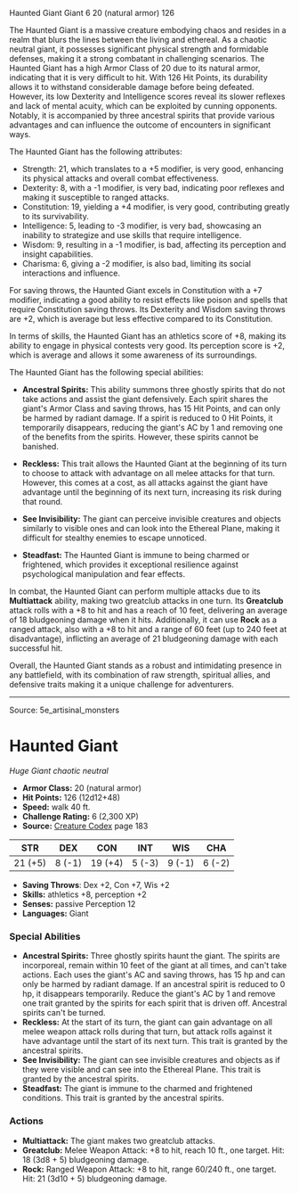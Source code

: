 <MonsterName/>Haunted Giant</MonsterName>
<CreatureType/>Giant</CreatureType>
<CR/>6</CR>
<AC/>20 (natural armor)</AC>
<HP/>126</HP>
<summary>The Haunted Giant is a massive creature embodying chaos and resides in a realm that blurs the lines between the living and ethereal. As a chaotic neutral giant, it possesses significant physical strength and formidable defenses, making it a strong combatant in challenging scenarios. The Haunted Giant has a high Armor Class of 20 due to its natural armor, indicating that it is very difficult to hit. With 126 Hit Points, its durability allows it to withstand considerable damage before being defeated. However, its low Dexterity and Intelligence scores reveal its slower reflexes and lack of mental acuity, which can be exploited by cunning opponents. Notably, it is accompanied by three ancestral spirits that provide various advantages and can influence the outcome of encounters in significant ways. </summary>

<detail>

The Haunted Giant has the following attributes: 

- Strength: 21, which translates to a +5 modifier, is very good, enhancing its physical attacks and overall combat effectiveness.
- Dexterity: 8, with a -1 modifier, is very bad, indicating poor reflexes and making it susceptible to ranged attacks.
- Constitution: 19, yielding a +4 modifier, is very good, contributing greatly to its survivability.
- Intelligence: 5, leading to -3 modifier, is very bad, showcasing an inability to strategize and use skills that require intelligence.
- Wisdom: 9, resulting in a -1 modifier, is bad, affecting its perception and insight capabilities.
- Charisma: 6, giving a -2 modifier, is also bad, limiting its social interactions and influence.

For saving throws, the Haunted Giant excels in Constitution with a +7 modifier, indicating a good ability to resist effects like poison and spells that require Constitution saving throws. Its Dexterity and Wisdom saving throws are +2, which is average but less effective compared to its Constitution.

In terms of skills, the Haunted Giant has an athletics score of +8, making its ability to engage in physical contests very good. Its perception score is +2, which is average and allows it some awareness of its surroundings.

The Haunted Giant has the following special abilities:

- **Ancestral Spirits:** This ability summons three ghostly spirits that do not take actions and assist the giant defensively. Each spirit shares the giant's Armor Class and saving throws, has 15 Hit Points, and can only be harmed by radiant damage. If a spirit is reduced to 0 Hit Points, it temporarily disappears, reducing the giant's AC by 1 and removing one of the benefits from the spirits. However, these spirits cannot be banished.
  
- **Reckless:** This trait allows the Haunted Giant at the beginning of its turn to choose to attack with advantage on all melee attacks for that turn. However, this comes at a cost, as all attacks against the giant have advantage until the beginning of its next turn, increasing its risk during that round.

- **See Invisibility:** The giant can perceive invisible creatures and objects similarly to visible ones and can look into the Ethereal Plane, making it difficult for stealthy enemies to escape unnoticed.

- **Steadfast:** The Haunted Giant is immune to being charmed or frightened, which provides it exceptional resilience against psychological manipulation and fear effects.

In combat, the Haunted Giant can perform multiple attacks due to its **Multiattack** ability, making two greatclub attacks in one turn. Its **Greatclub** attack rolls with a +8 to hit and has a reach of 10 feet, delivering an average of 18 bludgeoning damage when it hits. Additionally, it can use **Rock** as a ranged attack, also with a +8 to hit and a range of 60 feet (up to 240 feet at disadvantage), inflicting an average of 21 bludgeoning damage with each successful hit. 

Overall, the Haunted Giant stands as a robust and intimidating presence in any battlefield, with its combination of raw strength, spiritual allies, and defensive traits making it a unique challenge for adventurers.</detail>



---

Source: 5e_artisinal_monsters

# Haunted Giant

*Huge* *Giant* *chaotic neutral*

- **Armor Class:** 20 (natural armor)
- **Hit Points:** 126 (12d12+48)
- **Speed:** walk 40 ft.
- **Challenge Rating:** 6 (2,300 XP)
- **Source:** [Creature Codex](https://koboldpress.com/kpstore/product/creature-codex-for-5th-edition-dnd) page 183

| STR | DEX | CON | INT | WIS | CHA |
| --- | --- | --- | --- | --- | --- |
| 21 (+5) | 8 (-1) | 19 (+4) | 5 (-3) | 9 (-1) | 6 (-2) |

- **Saving Throws**: Dex +2, Con +7, Wis +2
- **Skills:** athletics +8, perception +2
- **Senses:** passive Perception 12
- **Languages:** Giant

### Special Abilities

- **Ancestral Spirits:** Three ghostly spirits haunt the giant. The spirits are incorporeal, remain within 10 feet of the giant at all times, and can't take actions. Each uses the giant's AC and saving throws, has 15 hp and can only be harmed by radiant damage. If an ancestral spirit is reduced to 0 hp, it disappears temporarily. Reduce the giant's AC by 1 and remove one trait granted by the spirits for each spirit that is driven off. Ancestral spirits can't be turned.
- **Reckless:** At the start of its turn, the giant can gain advantage on all melee weapon attack rolls during that turn, but attack rolls against it have advantage until the start of its next turn. This trait is granted by the ancestral spirits.
- **See Invisibility:** The giant can see invisible creatures and objects as if they were visible and can see into the Ethereal Plane. This trait is granted by the ancestral spirits.
- **Steadfast:** The giant is immune to the charmed and frightened conditions. This trait is granted by the ancestral spirits.

### Actions

- **Multiattack:** The giant makes two greatclub attacks.
- **Greatclub:** Melee Weapon Attack: +8 to hit, reach 10 ft., one target. Hit: 18 (3d8 + 5) bludgeoning damage.
- **Rock:** Ranged Weapon Attack: +8 to hit, range 60/240 ft., one target. Hit: 21 (3d10 + 5) bludgeoning damage.




